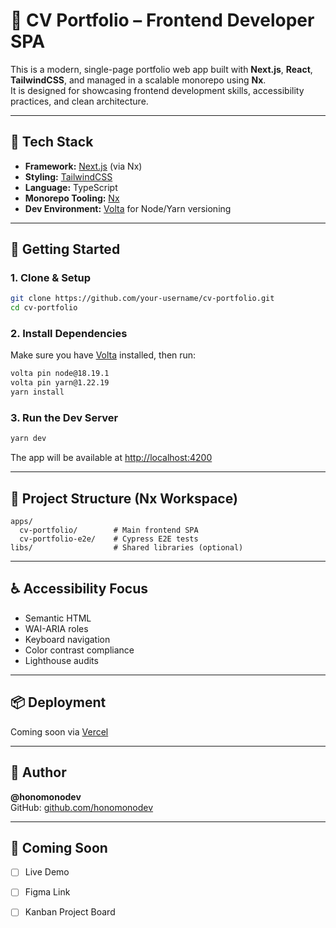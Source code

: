 # 🌿 CV Portfolio – Frontend Developer SPA

This is a modern, single-page portfolio web app built with **Next.js**, **React**, **TailwindCSS**, and managed in a scalable monorepo using **Nx**.  
It is designed for showcasing frontend development skills, accessibility practices, and clean architecture.

---

## 🧰 Tech Stack

- **Framework:** [Next.js](https://nextjs.org/) (via Nx)
- **Styling:** [TailwindCSS](https://tailwindcss.com/)
- **Language:** TypeScript
- **Monorepo Tooling:** [Nx](https://nx.dev/)
- **Dev Environment:** [Volta](https://volta.sh/) for Node/Yarn versioning

---

## 🚀 Getting Started

### 1. Clone & Setup

```bash
git clone https://github.com/your-username/cv-portfolio.git
cd cv-portfolio
```

### 2. Install Dependencies

Make sure you have [Volta](https://volta.sh) installed, then run:

```bash
volta pin node@18.19.1
volta pin yarn@1.22.19
yarn install
```

### 3. Run the Dev Server

```bash
yarn dev
```

The app will be available at [http://localhost:4200](http://localhost:4200)

---

## 📁 Project Structure (Nx Workspace)

```
apps/
  cv-portfolio/        # Main frontend SPA
  cv-portfolio-e2e/    # Cypress E2E tests
libs/                  # Shared libraries (optional)
```

---

## ♿ Accessibility Focus

- Semantic HTML
- WAI-ARIA roles
- Keyboard navigation
- Color contrast compliance
- Lighthouse audits

---

## 📦 Deployment

Coming soon via [Vercel](https://vercel.com)

---

## 📩 Author

**@honomonodev**  
GitHub: [github.com/honomonodev](https://github.com/honomonodev)

---

## 🧪 Coming Soon

- [ ] Live Demo
- [ ] Figma Link
- [ ] Kanban Project Board

